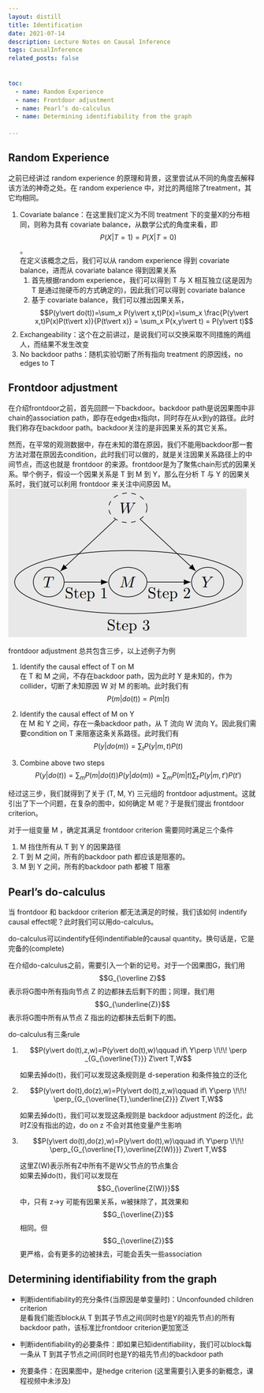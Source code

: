 ```yaml
---
layout: distill
title: Identification
date: 2021-07-14
description: Lecture Notes on Causal Inference
tags: CausalInference
related_posts: false


toc:
  - name: Random Experience
  - name: Frontdoor adjustment
  - name: Pearl’s do-calculus
  - name: Determining identifiability from the graph

---
```


## Random Experience
之前已经讲过 random experience 的原理和背景，这里尝试从不同的角度去解释该方法的神奇之处。在 random experience 中，对比的两组除了treatment，其它均相同。
1. Covariate balance：在这里我们定义为不同 treatment 下的变量X的分布相同，则称为具有 covariate balance，从数学公式的角度来看，即 $$P(X \vert T = 1) = P(X \vert T = 0)$$。  
在定义该概念之后，我们可以从 random experience 得到 covariate balance，进而从 covariate balance 得到因果关系
   1. 首先根据random experience，我们可以得到 T 与 X 相互独立(这是因为 T 是通过抛硬币的方式确定的)，因此我们可以得到 covariate balance
   2. 基于 covariate balance，我们可以推出因果关系，$$P(y\vert do(t))=\sum_x P(y\vert x,t)P(x)=\sum_x \frac{P(y\vert x,t)P(x)P(t\vert x)}{P(t\vert x)} = \sum_x P(x,y\vert t) = P(y\vert t)$$
2. Exchangeability：这个在之前讲过，是说我们可以交换采取不同措施的两组人，而结果不发生改变
3. No backdoor paths：随机实验切断了所有指向 treatment 的原因线，no edges to T


## Frontdoor adjustment
在介绍frontdoor之前，首先回顾一下backdoor。backdoor path是说因果图中非chain的association path，即存在edge由x指向t，同时存在从x到y的路径。此时我们称存在backdoor path。backdoor关注的是非因果关系的其它关系。

然而，在平常的观测数据中，存在未知的潜在原因，我们不能用backdoor那一套方法对潜在原因去condition，此时我们可以做的，就是关注因果关系路径上的中间节点，而这也就是 frontdoor 的来源。frontdoor是为了聚焦chain形式的因果关系。举个例子，假设一个因果关系是 T 到 M 到 Y，那么在分析 T 与 Y 的因果关系时，我们就可以利用 frontdoor 来关注中间原因 M。  
![](/assets/img/ICI_lec5_1.JPG "frontdoor例子")  

frontdoor adjustment 总共包含三步，以上述例子为例
1. Identify the causal effect of T on M  
   在 T 和 M 之间，不存在backdoor path，因为此时 Y 是未知的，作为collider，切断了未知原因 W 对 M 的影响。此时我们有 $$P(m \vert do(t)) = P(m \vert t)$$

2. Identify the causal effect of M on Y  
   在 M 和 Y 之间，存在一条backdoor path，从 T 流向 W 流向 Y。因此我们需要condition on T 来阻塞这条关系路径。此时我们有 $$P(y \vert do(m)) = \sum_t P(y \vert m,t)P(t)$$
3. Combine above two steps  
   $$P(y | do(t)) = \sum_m P(m | do(t)) P(y | do(m)) =\sum_m P(m | t)\sum_{t'}P(y \vert m,t')P(t')$$

经过这三步，我们就得到了关于 (T, M, Y) 三元组的 frontdoor adjustment。这就引出了下一个问题，在复杂的图中，如何确定 M 呢？于是我们提出 frontdoor criterion。

对于一组变量 M ，确定其满足 frontdoor criterion 需要同时满足三个条件
1. M 挡住所有从 T 到 Y 的因果路径
2. T 到 M 之间，所有的backdoor path 都应该是阻塞的。
3. M 到 Y 之间，所有的backdoor path 都被 T 阻塞

## Pearl’s do-calculus
当 frontdoor 和 backdoor criterion 都无法满足的时候，我们该如何 indentify causal effect呢？此时我们可以用do-calculus。

do-calculus可以indentify任何indentifiable的causal quantity。换句话是，它是完备的(complete)

在介绍do-calculus之前，需要引入一个新的记号。对于一个因果图G，我们用 $$G_{\overline Z}$$ 表示将G图中所有指向节点 Z 的边都抹去后剩下的图；同理，我们用 $$G_{\underline{Z}}$$ 表示将G图中所有从节点 Z 指出的边都抹去后剩下的图。

do-calculus有三条rule
1. $$P(y\vert do(t),z,w)=P(y\vert do(t),w)\qquad if\ Y\perp \!\!\! \perp _{G_{\overline{T}}} Z\vert T,W$$

   如果去掉do(t)，我们可以发现这条规则是 d-seperation 和条件独立的泛化
2. $$P(y\vert do(t),do(z),w)=P(y\vert do(t),z,w)\qquad if\ Y\perp \!\!\! \perp_{G_{\overline{T},\underline{Z}}} Z\vert T,W$$

   如果去掉do(t)，我们可以发现这条规则是 backdoor adjustment 的泛化，此时Z没有指出的边，do on z 不会对其他变量产生影响
3. $$P(y\vert do(t),do(z),w)=P(y\vert do(t),w)\qquad if\ Y\perp \!\!\! \perp_{G_{\overline{T},\overline{Z(W)}}} Z\vert T,W$$

   这里Z(W)表示所有Z中所有不是W父节点的节点集合  
   如果去掉do(t)，我们可以发现在 $$G_{\overline{Z(W)}}$$ 中，只有 z->y 可能有因果关系，w被抹除了，其效果和 $$G_{\overline{Z}}$$相同。但 $$G_{\overline{Z}}$$更严格，会有更多的边被抹去，可能会丢失一些association


## Determining identifiability from the graph
* 判断identifiability的充分条件(当原因是单变量时)：Unconfounded children criterion  
  是看我们能否block从 T 到其子节点之间(同时也是Y的祖先节点)的所有backdoor path，该标准比frontdoor criterion更加宽泛

* 判断identifiability的必要条件：即如果已知identifiability，我们可以block每一条从 T 到其子节点之间(同时也是Y的祖先节点)的backdoor path

* 充要条件：在因果图中，是hedge criterion (这里需要引入更多的新概念，课程视频中未涉及)

